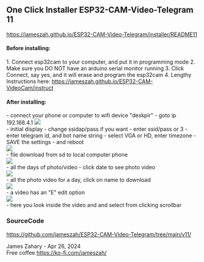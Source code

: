 
<h2>One Click Installer ESP32-CAM-Video-Telegram 11 </h2>

<a href="https://jameszah.github.io/ESP32-CAM-Video-Telegram/installer/README11">https://jameszah.github.io/ESP32-CAM-Video-Telegram/installer/README11</a>

<h4>Before installing:</h4>
  1.  Connect esp32cam to your computer, and put it in programming mode      
  2.  Make sure you DO NOT have an arduino serial monitor running      
  3.  Click Connect, say yes, and it will erase and program the esp32cam      
  4.  Lengthy Instructions here: <a href="https://jameszah.github.io/ESP32-CAM-VideoCam/instruct">https://jameszah.github.io/ESP32-CAM-VideoCam/instruct</a>  

<script
  type="module"
  src="https://unpkg.com/esp-web-tools@10/dist/web/install-button.js?module"
></script>
<esp-web-install-button manifest="manifest11.json"></esp-web-install-button>               
         
<h4>After installing:</h4>
  -  connect your phone or computer to wifi device "deskpir"
  -  goto ip 192.168.4.1      

<kbd>
<img src=".//esp32-cam-video-telegram0.png" >
</kbd>
<br>  -  initial display
  - change ssidap/pass if you want 
  - enter ssid/pass or 3
  - enter telegram id, and bot name string
  - select VGA or HD, enter timezone
  - SAVE the settings
  - and reboot
<br>
<kbd>
<img src=".//esp32-cam-video-telegram1.png" >
</kbd>
<br>  -  file download from sd to local computer phone
<br>
<kbd>
<img src=".//esp32-cam-video-telegram2.png" >
</kbd>
<br>  -  all the days of photo/video - click date to see photo video
<br>
<kbd>
<img src=".//esp32-cam-video-telegram3.png" >
</kbd>
<br>  -  all the photo video for a day, click on name to download
<br>
<kbd>
<img src=".//esp32-cam-video-telegram4.png" >
</kbd>
<br>  -  a video has an "E" edit option
<br>
<kbd>
<img src=".//esp32-cam-video-telegram5.png" >
</kbd>
<br>  -  here you look inside the video and and select from clicking scrollbar
<br>





<h3>SourceCode</h3>

  <a href="https://github.com/jameszah/ESP32-CAM-Video-Telegram/tree/main/v11/">https://github.com/jameszah/ESP32-CAM-Video-Telegram/tree/main/v11/</a>      
     
       
James Zahary - Apr 26, 2024      
Free coffee <a href="https://ko-fi.com/jameszah">https://ko-fi.com/jameszah/</a>    
